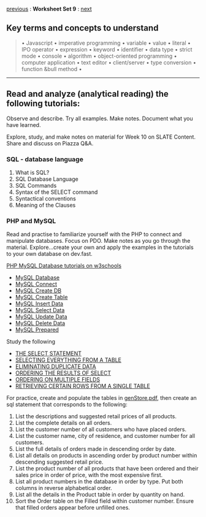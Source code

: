 [previous](set08.md) 
: **Worksheet Set 9**
: [next](set10.md)


## Key terms and concepts to understand
> &bull; Javascript  &bull; imperative programming  &bull; variable  &bull; value  &bull; literal  &bull; IPO operator &bull; expression  &bull; keyword  &bull; identifier  &bull;  data type &bull; strict mode  &bull; console  &bull;  algorithm  &bull; object-oriented programming  &bull; computer application  &bull;  text editor  &bull; client/server  &bull;  type conversion  &bull; function &bull method &bull;
> 
---



## Read and analyze (analytical reading) the following tutorials:
Observe and describe. Try all examples. Make notes. Document what you have learned.

Explore, study, and make notes on material for Week 10 on SLATE Content.
Share and discuss on Piazza Q&A.

### SQL - database language

1. What is SQL?
2. SQL Database Language
3. SQL Commands
4. Syntax of the SELECT command
5. Syntactical conventions
6. Meaning of the Clauses

### PHP and MySQL

Read and practise to familiarize yourself with the PHP to connect and manipulate databases. Focus on PDO. Make notes as you go through the material. Explore...create your own and apply the examples in the tutorials to your own database on dev.fast.

[PHP MySQL Database tutorials on w3schools](http://www.w3schools.com/php/php_mysql_intro.asp)

- <a href="https://www.w3schools.com/php/php_mysql_intro.asp" target="_blank" class="w3-bar-item w3-button" style="padding:0;">MySQL Database</a>
- <a href="https://www.w3schools.com/php/php_mysql_connect.asp" target="_blank" class="w3-bar-item w3-button" style="padding:0;">MySQL Connect</a>
- <a href="https://www.w3schools.com/php/php_mysql_create.asp" target="_blank" class="w3-bar-item w3-button" style="padding:0;">MySQL Create DB</a>
- <a href="https://www.w3schools.com/php/php_mysql_create_table.asp" target="_blank" class="w3-bar-item w3-button" style="padding:0;">MySQL Create Table</a>
- <a href="https://www.w3schools.com/php/php_mysql_insert.asp" target="_blank" class="w3-bar-item w3-button" style="padding:0;">MySQL Insert Data</a>
- <a href="https://www.w3schools.com/php/php_mysql_select.asp" target="_blank" class="w3-bar-item w3-button" style="padding:0;">MySQL Select Data</a>
- <a href="https://www.w3schools.com/php/php_mysql_update.asp" target="_blank" class="w3-bar-item w3-button" style="padding:0;">MySQL Update Data</a>
- <a href="https://www.w3schools.com/php/php_mysql_delete.asp" target="_blank" class="w3-bar-item w3-button" style="padding:0;">MySQL Delete Data</a>
- [MySQL Prepared](https://www.w3schools.com/php/php_mysql_prepared_statements.asp) 

Study the following 

- [THE SELECT STATEMENT](../set10/part_01.md)
- [SELECTING EVERYTHING FROM A TABLE](../set10/part_02.md)
- [ELIMINATING DUPLICATE DATA](../set10/part_03.md)
- [ORDERING THE RESULTS OF SELECT](../set10/part_04.md)
- [ORDERING ON MULTIPLE FIELDS](../set10/part_05.md)
- [RETRIEVING CERTAIN ROWS FROM A SINGLE TABLE](../set10/part_06.md)

For practice, create and populate the tables in [genStore.pdf](../set10/genStore.pdf), then create an sql statement that corresponds to the following:

1.	List the descriptions and suggested retail prices of all products.
2.	List the complete details on all orders.
3.	List the customer number of all customers who have placed orders.
4.	List the customer name, city of residence, and customer number for all customers.
5.	List the full details of orders made in descending order by date.
6.	List all details on products in ascending order by product number within descending suggested retail price.
7.	List the product number of all products that have been ordered and their sales price in order of price, with the most expensive first.
8.	List all product numbers in the database in order by type. Put both columns in reverse alphabetical order.
9.	List all the details in the Product table in order by quantity on hand.
10.	Sort the Order table on the Filled field within customer number. Ensure that filled orders appear before unfilled ones.



